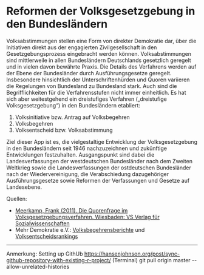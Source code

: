 # Reformen der Volksgesetzgebung in den Bundesländern

Volksabstimmungen stellen eine Form von direkter Demokratie dar, über die Initiativen direkt aus der engagierten Zivilgesellschaft in den Gesetzgebungsprozess eingebracht werden können. Volksabstimmungen sind mittlerweile in allen Bundesländern Deutschlands gesetzlich geregelt und in vielen davon bewährte Praxis. Die Details des Verfahrens werden auf der Ebene der Bundesländer durch Ausführungsgesetze geregelt. Insbesondere hinsichtlich der Unterschriftenhürden und Quoren variieren die Regelungen von Bundesland zu Bundesland stark. Auch sind die Begrifflichkeiten für die Verfahrensstufen nicht immer einheitlich. Es hat sich aber weitestgehend ein dreistufiges Verfahren („dreistufige Volksgesetzgebung“) in den Bundesländern etabliert:

1. Volksinitiative bzw. Antrag auf Volksbegehren
2. Volksbegehren
3. Volksentscheid bzw. Volksabstimmung

Ziel dieser App ist es, die vielgestaltige Entwicklung der Volksgesetzgebung in den Bundesländern seit 1946 nachzuzeichnen und zukünftige Entwicklungen festzuhalten. Ausgangspunkt sind dabei die Landesverfassungen der westdeutschen Bundesländer nach dem Zweiten Weltkrieg sowie die Landesverfassungen der ostdeutschen Bundesländer nach der Wiedervereinigung, die Verabschiedung dazugehöriger Ausführungsgesetze sowie Reformen der Verfassungen und Gesetze auf Landesebene.

Quellen:
- [Meerkamp, Frank (2011). Die Quorenfrage im Volksgesetzgebungsverfahren. Wiesbaden: VS Verlag für Sozialwissenschaften](https://www.springer.com/de/book/9783531180649#aboutBook)
- Mehr Demokratie e.V.: [Volksbegehrensberichte](https://www.mehr-demokratie.de/volksbegehrensbericht/) und [Volksentscheidsrankings](https://www.mehr-demokratie.de/volksentscheidsranking/)


------------

Anmerkung: Setting up GithUb
https://hansenjohnson.org/post/sync-github-repository-with-existing-r-project/
(Terminal) git pull origin master --allow-unrelated-histories